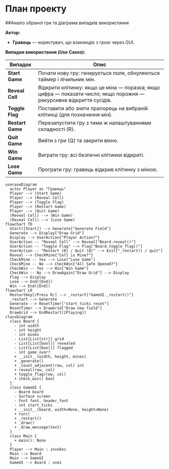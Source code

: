 # План проекту

##Аналіз обраної гри та діаграма випадків використання

**Актор:**
- **Гравець** — користувач, що взаємодіє з грою через GUI.

**Випадки використання (Use Cases):**

| Випадок         | Опис                                                                 |
|-----------------|----------------------------------------------------------------------|
| **Start Game**  | Почати нову гру: генерується поле, обнуляються таймер і лічильник мін.|  
| **Reveal Cell** | Відкрити клітинку: якщо це міна — поразка; якщо цифра — показати число; якщо порожня — рекурсивне відкриття сусідів.|  
| **Toggle Flag** | Поставити або зняти прапорець на вибраній клітинці (для позначення мін).|  
| **Restart Game**| Перезапустити гру з тими ж налаштуваннями складності (R).            |  
| **Quit Game**   | Вийти з гри (Q) та закрити вікно.                                     |  
| **Win Game**    | Виграти гру: всі безпечні клітинки відкриті.                          |  
| **Lose Game**   | Програти гру: гравець відкрив клітинку з міною.                       |  

```mermaid
usecaseDiagram
  actor Player as "Гравець"
  Player --> (Start Game)
  Player --> (Reveal Cell)
  Player --> (Toggle Flag)
  Player --> (Restart Game)
  Player --> (Quit Game)
  (Reveal Cell) --> (Win Game)
  (Reveal Cell) --> (Lose Game)
flowchart TD
  Start([Start]) --> Generate["Generate Field"]
  Generate --> Display["Draw Grid"]
  Display --> UserAction{"Player Action?"}
  UserAction -- "Reveal Cell" --> Reveal["Board.reveal()"]
  UserAction -- "Toggle Flag" --> Flag["Board.toggle_flag()"]
  UserAction -- "Restart (R) / Quit (Q)" --> Exit["_restart() / quit"]
  Reveal --> CheckMine{"Cell is Mine?"}
  CheckMine -- Yes --> Lose["Lose Game"]
  CheckMine -- No --> CheckWin{"All Safe Opened?"}
  CheckWin -- Yes --> Win["Win Game"]
  CheckWin -- No --> DrawAgain["Draw Grid"] --> Display
  Flag --> Display
  Lose --> End([End])
  Win --> End([End])
flowchart LR
  RestartKey[/Press R/] --> _restart["GameUI._restart()"]
  _restart --> Generate
  Generate --> ResetTimer["start_ticks reset"]
  ResetTimer --> DrawGrid["Draw new field"]
  DrawGrid --> EndRestart([Playing])
classDiagram
  class Board {
    - int width
    - int height
    - int mines
    - List[List[str]] grid
    - List[List[bool]] revealed
    - List[List[bool]] flagged
    - int game_over?
    + __init__(width, height, mines)
    + _generate()
    + _count_adjacent(row, col) int
    + reveal(row, col)
    + toggle_flag(row, col)
    + check_win() bool
  }
  class GameUI {
    - Board board
    - Surface screen
    - Font font, header_font
    - int start_ticks
    + __init__(board, width=None, height=None)
    + run()
    + _restart()
    + _draw()
    + _draw_message(text)
  }
  class Main {
    + main(): None
  }
  Player --> Main : invokes
  Main --> Board
  Main --> GameUI
  GameUI --> Board : uses
